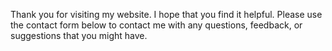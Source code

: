 Thank you for visiting my website. I hope that you find it helpful. Please use the contact form below to contact me with any questions, feedback, or suggestions that you might have.

<script type="text/javascript" src="https://form.jotform.com/jsform/211070821161138"></script>
